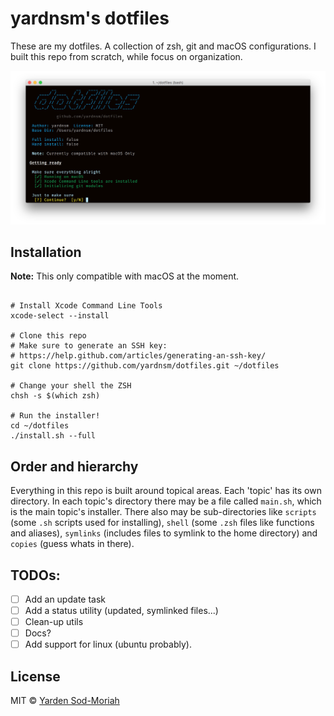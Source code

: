 # yardnsm's dotfiles

These are my dotfiles. A collection of zsh, git and macOS configurations. I built this repo from scratch, while focus on organization.

![](_misc/media/terminal.png)

## Installation

**Note:** This only compatible with macOS at the moment.

```console

# Install Xcode Command Line Tools
xcode-select --install

# Clone this repo
# Make sure to generate an SSH key:
# https://help.github.com/articles/generating-an-ssh-key/
git clone https://github.com/yardnsm/dotfiles.git ~/dotfiles

# Change your shell the ZSH
chsh -s $(which zsh)

# Run the installer!
cd ~/dotfiles
./install.sh --full
```

## Order and hierarchy

Everything in this repo is built around topical areas. Each 'topic' has its own directory. In each topic's directory there may be a file called `main.sh`, which is the main topic's installer. There also may be sub-directories like `scripts` (some `.sh` scripts used for installing), `shell` (some `.zsh` files like functions and aliases), `symlinks` (includes files to symlink to the home directory) and `copies` (guess whats in there).

## TODOs:

- [ ] Add an update task
- [ ] Add a status utility (updated, symlinked files...)
- [ ] Clean-up utils
- [ ] Docs?
- [ ] Add support for linux (ubuntu probably).

## License

MIT © [Yarden Sod-Moriah](http://yardnsm.net/)
